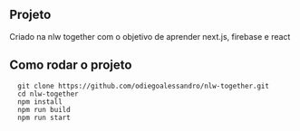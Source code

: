 ## Projeto

Criado na nlw together com o objetivo de aprender next.js, firebase e react
## Como rodar o projeto 

```
  git clone https://github.com/odiegoalessandro/nlw-together.git
  cd nlw-together 
  npm install
  npm run build
  npm run start
```